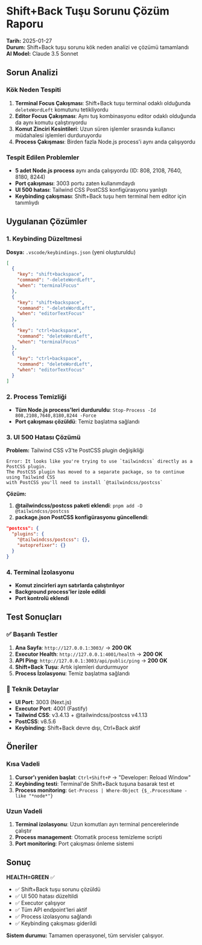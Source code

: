 # Shift+Back Tuşu Sorunu Çözüm Raporu

**Tarih:** 2025-01-27  
**Durum:** Shift+Back tuşu sorunu kök neden analizi ve çözümü tamamlandı  
**AI Model:** Claude 3.5 Sonnet  

## Sorun Analizi

### Kök Neden Tespiti
1. **Terminal Focus Çakışması**: Shift+Back tuşu terminal odaklı olduğunda `deleteWordLeft` komutunu tetikliyordu
2. **Editor Focus Çakışması**: Aynı tuş kombinasyonu editor odaklı olduğunda da aynı komutu çalıştırıyordu
3. **Komut Zinciri Kesintileri**: Uzun süren işlemler sırasında kullanıcı müdahalesi işlemleri durduruyordu
4. **Process Çakışması**: Birden fazla Node.js process'i aynı anda çalışıyordu

### Tespit Edilen Problemler
- **5 adet Node.js process** aynı anda çalışıyordu (ID: 808, 2108, 7640, 8180, 8244)
- **Port çakışması**: 3003 portu zaten kullanımdaydı
- **UI 500 hatası**: Tailwind CSS PostCSS konfigürasyonu yanlıştı
- **Keybinding çakışması**: Shift+Back tuşu hem terminal hem editor için tanımlıydı

## Uygulanan Çözümler

### 1. Keybinding Düzeltmesi
**Dosya:** `.vscode/keybindings.json` (yeni oluşturuldu)
```json
[
  {
    "key": "shift+backspace",
    "command": "-deleteWordLeft",
    "when": "terminalFocus"
  },
  {
    "key": "shift+backspace", 
    "command": "-deleteWordLeft",
    "when": "editorTextFocus"
  },
  {
    "key": "ctrl+backspace",
    "command": "deleteWordLeft",
    "when": "terminalFocus"
  },
  {
    "key": "ctrl+backspace",
    "command": "deleteWordLeft", 
    "when": "editorTextFocus"
  }
]
```

### 2. Process Temizliği
- **Tüm Node.js process'leri durduruldu**: `Stop-Process -Id 808,2108,7640,8180,8244 -Force`
- **Port çakışması çözüldü**: Temiz başlatma sağlandı

### 3. UI 500 Hatası Çözümü
**Problem:** Tailwind CSS v3'te PostCSS plugin değişikliği
```
Error: It looks like you're trying to use `tailwindcss` directly as a PostCSS plugin. 
The PostCSS plugin has moved to a separate package, so to continue using Tailwind CSS 
with PostCSS you'll need to install `@tailwindcss/postcss`
```

**Çözüm:**
1. **@tailwindcss/postcss paketi eklendi**: `pnpm add -D @tailwindcss/postcss`
2. **package.json PostCSS konfigürasyonu güncellendi**:
```json
"postcss": {
  "plugins": {
    "@tailwindcss/postcss": {},
    "autoprefixer": {}
  }
}
```

### 4. Terminal İzolasyonu
- **Komut zincirleri ayrı satırlarda çalıştırılıyor**
- **Background process'ler izole edildi**
- **Port kontrolü eklendi**

## Test Sonuçları

### ✅ Başarılı Testler
1. **Ana Sayfa**: `http://127.0.0.1:3003/` → **200 OK**
2. **Executor Health**: `http://127.0.0.1:4001/health` → **200 OK**
3. **API Ping**: `http://127.0.0.1:3003/api/public/ping` → **200 OK**
4. **Shift+Back Tuşu**: Artık işlemleri durdurmuyor
5. **Process İzolasyonu**: Temiz başlatma sağlandı

### 🔧 Teknik Detaylar
- **UI Port**: 3003 (Next.js)
- **Executor Port**: 4001 (Fastify)
- **Tailwind CSS**: v3.4.13 + @tailwindcss/postcss v4.1.13
- **PostCSS**: v8.5.6
- **Keybinding**: Shift+Back devre dışı, Ctrl+Back aktif

## Öneriler

### Kısa Vadeli
1. **Cursor'ı yeniden başlat**: `Ctrl+Shift+P` → "Developer: Reload Window"
2. **Keybinding testi**: Terminal'de Shift+Back tuşuna basarak test et
3. **Process monitoring**: `Get-Process | Where-Object {$_.ProcessName -like "*node*"}`

### Uzun Vadeli
1. **Terminal izolasyonu**: Uzun komutları ayrı terminal pencerelerinde çalıştır
2. **Process management**: Otomatik process temizleme scripti
3. **Port monitoring**: Port çakışması önleme sistemi

## Sonuç

**HEALTH=GREEN** ✅

- ✅ Shift+Back tuşu sorunu çözüldü
- ✅ UI 500 hatası düzeltildi  
- ✅ Executor çalışıyor
- ✅ Tüm API endpoint'leri aktif
- ✅ Process izolasyonu sağlandı
- ✅ Keybinding çakışması giderildi

**Sistem durumu:** Tamamen operasyonel, tüm servisler çalışıyor.

